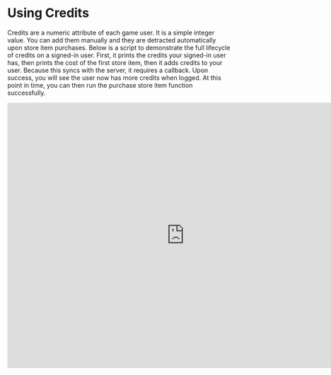 # Using Credits

Credits are a numeric attribute of each game user. It is a simple integer value. You can add them manually and they are detracted automatically upon store item purchases. Below is a script to demonstrate the full lifecycle of credits on a signed-in user. First, it prints the credits your signed-in user has, then prints the cost of the first store item, then it adds credits to your user. Because this syncs with the server, it requires a callback. Upon success, you will see the user now has more credits when logged. At this point in time, you can then run the purchase store item function successfully. 

<iframe src="https://blueprintue.com/render/g7vz1rtv/" width="800" height="600" frameborder="0" allowfullscreen></iframe>